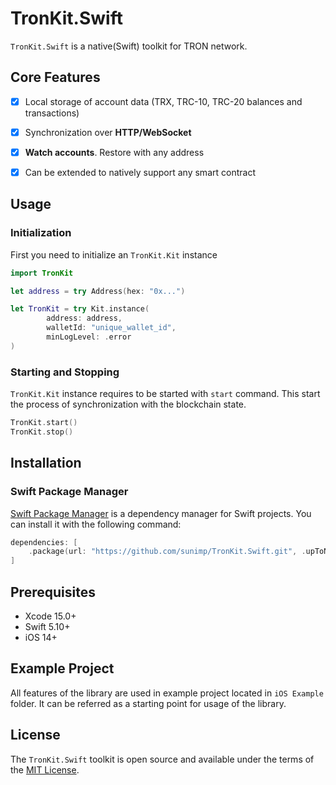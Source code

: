 # TronKit.Swift

`TronKit.Swift` is a native(Swift) toolkit for TRON network.

## Core Features

- [x] Local storage of account data (TRX, TRC-10, TRC-20 balances and transactions)
- [x] Synchronization over **HTTP/WebSocket**
- [x] **Watch accounts**. Restore with any address
- [x] Can be extended to natively support any smart contract


## Usage

### Initialization

First you need to initialize an `TronKit.Kit` instance

```swift
import TronKit

let address = try Address(hex: "0x...")

let TronKit = try Kit.instance(
        address: address,
        walletId: "unique_wallet_id",
        minLogLevel: .error
)
```

### Starting and Stopping

`TronKit.Kit` instance requires to be started with `start` command. This start the process of synchronization with the blockchain state.

```swift
TronKit.start()
TronKit.stop()
```

## Installation

### Swift Package Manager

[Swift Package Manager](https://www.swift.org/package-manager) is a dependency manager for Swift projects. You can install it with the following command:

```swift
dependencies: [
    .package(url: "https://github.com/sunimp/TronKit.Swift.git", .upToNextMajor(from: "1.1.0"))
]
```

## Prerequisites

* Xcode 15.0+
* Swift 5.10+
* iOS 14+


## Example Project

All features of the library are used in example project located in `iOS Example` folder. It can be referred as a starting point for usage of the library.

## License

The `TronKit.Swift` toolkit is open source and available under the terms of the [MIT License](https://github.com/sunimp/TronKit.Swift/blob/master/LICENSE).


